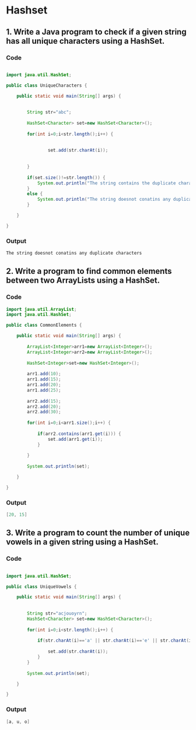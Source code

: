 

# Hashset

## 1. Write a Java program to check if a given string has all unique characters using a HashSet.

### Code 
``` java

import java.util.HashSet;

public class UniqueCharacters {

	public static void main(String[] args) {
		
		
		String str="abc";
		
		HashSet<Character> set=new HashSet<Character>();
		
		for(int i=0;i<str.length();i++) {
			
			
				set.add(str.charAt(i));
			
			
		}
		
		if(set.size()!=str.length()) {
			System.out.println("The string contains the duplicate characters");
		}
		else {
			System.out.println("The string doesnot conatins any duplicate characters");
		}

	}

}

```


###  Output
``` Java
The string doesnot conatins any duplicate characters
```

## 2. Write a program to find common elements between two ArrayLists using a HashSet.

### Code

``` java
import java.util.ArrayList;
import java.util.HashSet;

public class CommonElements {

	public static void main(String[] args) {
		
		ArrayList<Integer>arr1=new ArrayList<Integer>();
		ArrayList<Integer>arr2=new ArrayList<Integer>();
		
		HashSet<Integer>set=new HashSet<Integer>();
		
		arr1.add(10);
		arr1.add(15);
		arr1.add(20);
		arr1.add(25);
		
		arr2.add(15);
		arr2.add(20);
		arr2.add(30);
		
		for(int i=0;i<arr1.size();i++) {
			
			if(arr2.contains(arr1.get(i))) {
				set.add(arr1.get(i));
			}
			
		}
		
		System.out.println(set);

	}

}

```


###  Output
``` Java
[20, 15]
```


## 3. Write a program to count the number of unique vowels in a given string using a HashSet.

### Code


``` java

import java.util.HashSet;

public class UniqueVowels {

	public static void main(String[] args) {
		
		
		String str="acjouoyrn";
		HashSet<Character> set=new HashSet<Character>();
		
		for(int i=0;i<str.length();i++) {
			
			if(str.charAt(i)=='a' || str.charAt(i)=='e' || str.charAt(i)=='i' || str.charAt(i)=='o' || str.charAt(i)=='u' ) {
				
				set.add(str.charAt(i));
			}
		}
		
		System.out.println(set);

	}

}


```



###  Output
``` Java
[a, u, o]

```
